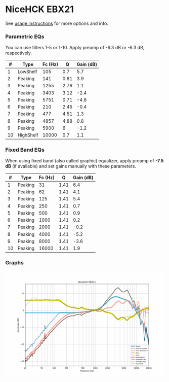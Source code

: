 # NiceHCK EBX21
See [usage instructions](https://github.com/jaakkopasanen/AutoEq#usage) for more options and info.

### Parametric EQs
You can use filters 1-5 or 1-10. Apply preamp of -6.3 dB or -6.3 dB, respectively.

|   # | Type      |   Fc (Hz) |    Q |   Gain (dB) |
|-----|-----------|-----------|------|-------------|
|   1 | LowShelf  |       105 | 0.7  |         5.7 |
|   2 | Peaking   |       141 | 0.81 |         3.9 |
|   3 | Peaking   |      1255 | 2.76 |         1.1 |
|   4 | Peaking   |      3403 | 3.12 |        -2.4 |
|   5 | Peaking   |      5751 | 0.71 |        -4.8 |
|   6 | Peaking   |       210 | 2.45 |        -0.4 |
|   7 | Peaking   |       477 | 4.51 |         1.3 |
|   8 | Peaking   |      4857 | 4.88 |         0.8 |
|   9 | Peaking   |      5900 | 6    |        -1.2 |
|  10 | HighShelf |     10000 | 0.7  |         1.1 |

### Fixed Band EQs
When using fixed band (also called graphic) equalizer, apply preamp of **-7.5 dB** (if available) and set gains manually with these parameters.

|   # | Type    |   Fc (Hz) |    Q |   Gain (dB) |
|-----|---------|-----------|------|-------------|
|   1 | Peaking |        31 | 1.41 |         6.4 |
|   2 | Peaking |        62 | 1.41 |         4.1 |
|   3 | Peaking |       125 | 1.41 |         5.4 |
|   4 | Peaking |       250 | 1.41 |         0.7 |
|   5 | Peaking |       500 | 1.41 |         0.9 |
|   6 | Peaking |      1000 | 1.41 |         0.2 |
|   7 | Peaking |      2000 | 1.41 |        -0.2 |
|   8 | Peaking |      4000 | 1.41 |        -5.2 |
|   9 | Peaking |      8000 | 1.41 |        -3.6 |
|  10 | Peaking |     16000 | 1.41 |         1.9 |

### Graphs
![](./NiceHCK%20EBX21.png)
